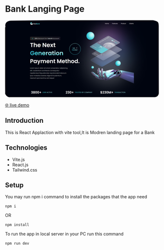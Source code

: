 # Bank Langing Page

  ![demo screenshot](https://github.com/hind-hisham/Bank-App/blob/main/src/assets/bank-app-screenshot.png)

  [🌐 live demo](https://hind-hisham.github.io/Bank-App/)

## Introduction
This is React Applaction with vite tool,It is Modren landing page for a Bank

## Technologies
* Vite.js
* React.js
* Tailwind.css

## Setup
You may run npm i command to install the packages that the app need
```
npm i
```
OR
```
npm install
```
To run the app in local server in your PC run this command
```
npm run dev
```
